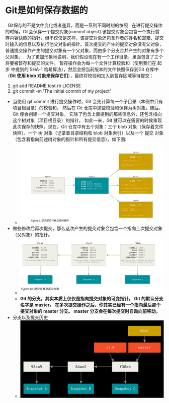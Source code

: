 # Git是如何保存数据的
&nbsp;&nbsp;Git保存的不是文件变化或者差异，而是一系列不同时刻的快照
&nbsp;&nbsp;在进行提交操作的时候，Git会保存一个提交对象(commit object).该提交对象会包含一个执行暂存内容快照的指针，但不仅仅是这样，该提交对象还包含作者的姓名和邮箱、提交时输入的信息以及执行他父对象的指针。首次提交的产生的提交对象没有父对象，普通提交操作产生的提交对象有一个父对象，而由多个分支合并产生的对象有多个父对象。
&nbsp;&nbsp;为了更加形象地说明，我们假设现在有一个工作目录，里面包含了三个将要被暂存和提交的文件。 暂存操作会为每一个文件计算校验和（使用我们在 起步 中提到的 SHA-1 哈希算法），然后会把当前版本的文件快照保存到Git 仓库中 （**Git 使用 blob 对象来保存它们**），最终将校验和加入到暂存区域等待提交：
   1. git add README test.rb LICENSE
   2. git commit -m 'The initial commit of my project'
+ 当使用 git commit 进行提交操作时，Git 会先计算每一个子目录（本例中只有项目根目录）的校验和， 然后在 Git 仓库中这些校验和保存为树对象。随后，Git 便会创建一个提交对象， 它除了包含上面提到的那些信息外，还包含指向这个树对象（项目根目录）的指针。 如此一来，Git 就可以在需要的时候重现此次保存的快照。现在，Git 仓库中有五个对象：三个 blob 对象（保存着文件快照）、一个 树 对象（记录着目录结构和 blob 对象索引）以及一个 提交 对象（包含着指向前述树对象的指针和所有提交信息）。如下图:
  - <img src="./pics/04/9_20201021231505.png" />
+ 做些修改后再次提交，那么这次产生的提交对象会包含一个指向上次提交对象（父对象）的指针。
  - <img src="./pics/04/10_20201021231518.png" />
  - **Git 的分支，其实本质上仅仅是指向提交对象的可变指针。 Git 的默认分支名字是 master。 在多次提交操作之后，你其实已经有一个指向最后那个提交对象的 master 分支。 master 分支会在每次提交时自动向前移动。**
+ 分支以及提交历史
   - <img src="./pics/04/11_20201021232248.png"/>